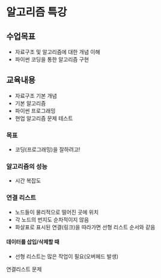 # 알고리즘 특강

## 수업목표

- 자료구조 및 알고리즘에 대한 개념 이해
- 파이썬 코딩을 통한 알고리즘 구현

## 교육내용

- 자료구조 기본 개념
- 기본 알고리즘
- 파이썬 프로그래밍
- 현업 알고리즘 문제 테스트

### 목표

- 코딩(프로그래밍)을 잘하려고!

### 알고리즘의 성능

- 시간 복잡도



### 연결 리스트

- 노드들이 물리적으로 떨어진 곳에 위치
- 각 노드의 번지도 순차적이지 않음
- 화살표로 표시된 연결(링크)을 따라가면 선형 리스트 순서와 같음

#### 데이터를 삽입/삭제할 때

- 선형 리스트는 많은 작업이 필요(오버헤드 발생)

연결리스트 문제